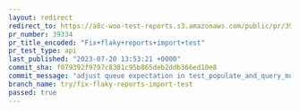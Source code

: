 ```yaml
---
layout: redirect
redirect_to: https://a8c-woo-test-reports.s3.amazonaws.com/public/pr/39334/api/index.html
pr_number: 39334
pr_title_encoded: "Fix+flaky+reports+import+test"
pr_test_type: api
last_published: "2023-07-20 13:53:21 +0000"
commit_sha: f079392f9797c8301c95b865deb2ddb366ed10e8
commit_message: "adjust queue expectation in test_populate_and_query_multiple_coupons"
branch_name: try/fix-flaky-reports-import-test
passed: true
---
```

